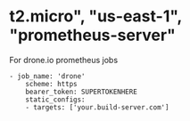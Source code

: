 # t2.micro", "us-east-1", "prometheus-server"

For drone.io prometheus jobs

```
- job_name: 'drone'
    scheme: https
    bearer_token: SUPERTOKENHERE
    static_configs:
    - targets: ['your.build-server.com']
```